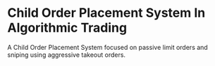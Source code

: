# Child Order Placement System In Algorithmic Trading
 A Child Order Placement System focused on passive limit orders and sniping using aggressive takeout orders.
